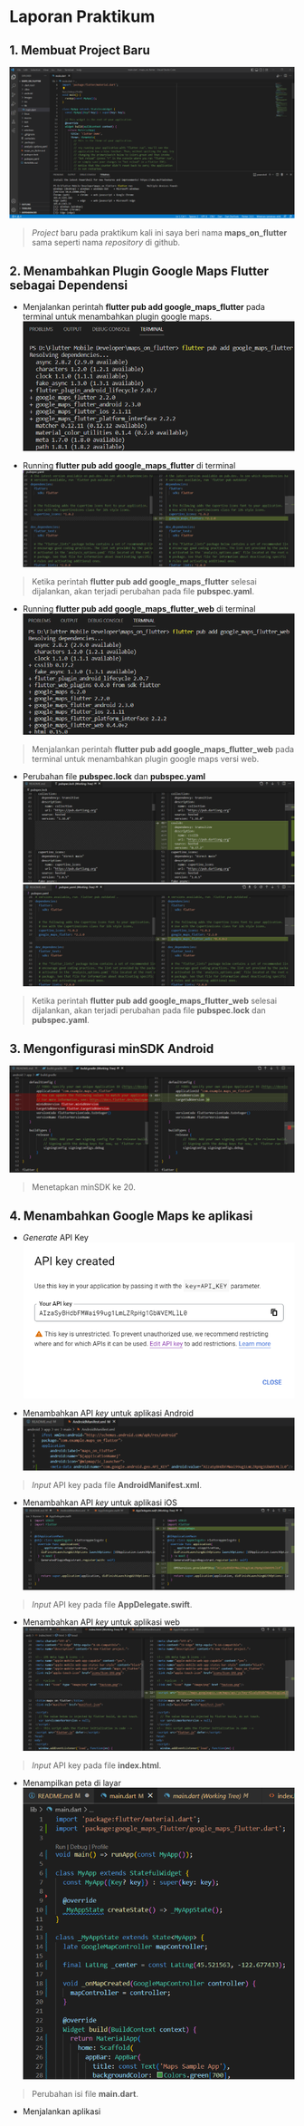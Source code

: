 # Laporan Praktikum

## 1. Membuat Project Baru
![sreenshot](images/project_baru_maps.png)
> _Project_ baru pada praktikum kali ini saya beri nama **maps_on_flutter** sama seperti nama _repository_ di github.

## 2. Menambahkan Plugin Google Maps Flutter sebagai Dependensi 
- Menjalankan perintah **flutter pub add google_maps_flutter** pada terminal untuk menambahkan plugin google maps.
![sreenshot](images/flutter_pub.png)

- Running **flutter pub add google_maps_flutter** di terminal
![sreenshot](images/perubahan_pubspec.yaml.png)
> Ketika perintah **flutter pub add google_maps_flutter** selesai dijalankan, akan terjadi perubahan pada file **pubspec.yaml**.

- Running **flutter pub add google_maps_flutter_web** di terminal
![sreenshot](images/flutter_pub_web.png)
> Menjalankan perintah **flutter pub add google_maps_flutter_web** pada terminal untuk menambahkan plugin google maps versi web.

- Perubahan file **pubspec.lock** dan **pubspec.yaml**
![sreenshot](images/perubahan_pubspec.lock.png)
![sreenshot](images/perubahan_pubspec.yaml_2.png)
> Ketika perintah **flutter pub add google_maps_flutter_web** selesai dijalankan, akan terjadi perubahan pada file **pubspec.lock** dan **pubspec.yaml**.

## 3. Mengonfigurasi minSDK Android
![sreenshot](images/min_sdk_android.png)
> Menetapkan minSDK ke 20.

## 4. Menambahkan Google Maps ke aplikasi
- _Generate_ API Key
![sreenshot](images/api_key.png)

- Menambahkan API _key_ untuk aplikasi Android
![sreenshot](images/api_key_androidmanifest.xml.png)
> _Input_ API key pada file **AndroidManifest.xml**.

- Menambahkan API _key_ untuk aplikasi iOS
![sreenshot](images/api_key_ios.png)
> _Input_ API key pada file **AppDelegate.swift**.

- Menambahkan API _key_ untuk aplikasi web
![sreenshot](images/api_key_web.png)
> _Input_ API key pada file **index.html**.

- Menampilkan peta di layar
![sreenshot](images/perubahanisi_main.dart.png)
> Perubahan isi file **main.dart**.

- Menjalankan aplikasi

